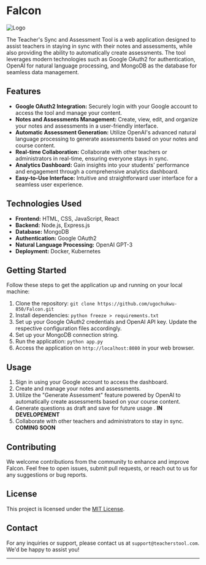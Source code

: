 # Falcon

![Logo](static/images/illustrations/xel.jpeg)


The Teacher's Sync and Assessment Tool is a web application designed to assist teachers in staying in sync with their notes and assessments, while also providing the ability to automatically create assessments. The tool leverages modern technologies such as Google OAuth2 for authentication, OpenAI for natural language processing, and MongoDB as the database for seamless data management.

## Features

- **Google OAuth2 Integration:** Securely login with your Google account to access the tool and manage your content.
- **Notes and Assessments Management:** Create, view, edit, and organize your notes and assessments in a user-friendly interface.
- **Automatic Assessment Generation:** Utilize OpenAI's advanced natural language processing to generate assessments based on your notes and course content.
- **Real-time Collaboration:** Collaborate with other teachers or administrators in real-time, ensuring everyone stays in sync.
- **Analytics Dashboard:** Gain insights into your students' performance and engagement through a comprehensive analytics dashboard.
- **Easy-to-Use Interface:** Intuitive and straightforward user interface for a seamless user experience.

## Technologies Used

- **Frontend:** HTML, CSS, JavaScript, React
- **Backend:** Node.js, Express.js
- **Database:** MongoDB
- **Authentication:** Google OAuth2
- **Natural Language Processing:** OpenAI GPT-3
- **Deployment:** Docker, Kubernetes

## Getting Started

Follow these steps to get the application up and running on your local machine:

1. Clone the repository: `git clone https://github.com/ugochukwu-850/Falcon.git`
2. Install dependencies: `python freeze > requirements.txt`
3. Set up your Google OAuth2 credentials and OpenAI API key. Update the respective configuration files accordingly.
4. Set up your MongoDB connection string.
5. Run the application: `python app.py`
6. Access the application on `http://localhost:8080` in your web browser.

## Usage

1. Sign in using your Google account to access the dashboard.
2. Create and manage your notes and assessments.
3. Utilize the "Generate Assessment" feature powered by OpenAI to automatically create assessments based on your course content.
4. Generate questions as draft and save for future usage . __IN DEVELOPEMENT__
4. Collaborate with other teachers and administrators to stay in sync. __COMING SOON__

## Contributing

We welcome contributions from the community to enhance and improve Falcon. Feel free to open issues, submit pull requests, or reach out to us for any suggestions or bug reports.

## License

This project is licensed under the [MIT License](LICENSE).

## Contact

For any inquiries or support, please contact us at `support@teacherstool.com`. We'd be happy to assist you!

---

